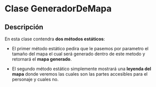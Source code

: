 # Clase GeneradorDeMapa

## Descripción

En esta clase contendra **dos métodos estáticos**:

- El primer método estático pedira que le pasemos por parametro el tamaño del mapa el cual será generado dentro de este metodo y retornará el **mapa generado**.

- El segundo método estático simplemente mostrará una **leyenda del mapa** donde veremos las cuales son las partes accesibles para el personaje y cuales no.
